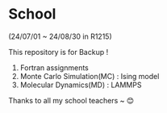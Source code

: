 # School

(24/07/01 ~ 24/08/30 in R1215) 

This repository is for Backup !

1. Fortran assignments
2. Monte Carlo Simulation(MC) : Ising model
3. Molecular Dynamics(MD) : LAMMPS

Thanks to all my school teachers ~ 😊
